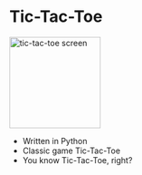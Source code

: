 # Tic-Tac-Toe

<img width="161" alt="tic-tac-toe screen" src="https://github.com/60659/tic-tac-toe/assets/20408426/51143f15-cce0-4122-9d24-275ca03ad1bb">


- Written in Python
- Classic game Tic-Tac-Toe
- You know Tic-Tac-Toe, right?
